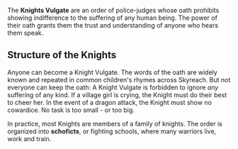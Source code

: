 The **Knights Vulgate** are an order of police-judges whose oath prohibits showing indifference to the suffering of any human being. The power of their oath grants them the trust and understanding of anyone who hears them speak.

## Structure of the Knights
Anyone can become a Knight Vulgate. The words of the oath are widely known and repeated in common children's rhymes across Skyreach. But not everyone can keep the oath: A Knight Vulgate is forbidden to ignore *any* suffering of any kind. If a village girl is crying, the Knight must do their best to cheer her. In the event of a dragon attack, the Knight must show no cowardice. No task is too small - or too big.

In practice, most Knights are members of a family of knights. The order is organized into **schoficts**, or fighting schools, where many warriors live, work and train.
